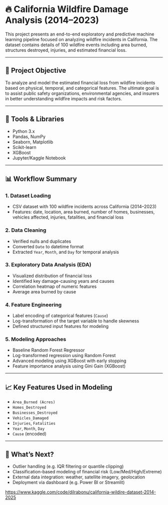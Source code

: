 
# 🔥 California Wildfire Damage Analysis (2014–2023)

This project presents an end-to-end exploratory and predictive machine learning pipeline focused on analyzing wildfire incidents in California. The dataset contains details of 100 wildfire events including area burned, structures destroyed, injuries, and estimated financial loss.

---

## 📌 Project Objective

To analyze and model the estimated financial loss from wildfire incidents based on physical, temporal, and categorical features. The ultimate goal is to assist public safety organizations, environmental agencies, and insurers in better understanding wildfire impacts and risk factors.

---

## 🧰 Tools & Libraries

- Python 3.x
- Pandas, NumPy
- Seaborn, Matplotlib
- Scikit-learn
- XGBoost
- Jupyter/Kaggle Notebook

---

## 📊 Workflow Summary

### 1. **Dataset Loading**
- CSV dataset with 100 wildfire incidents across California (2014–2023)
- Features: date, location, area burned, number of homes, businesses, vehicles affected, injuries, fatalities, and financial loss

### 2. **Data Cleaning**
- Verified nulls and duplicates
- Converted `Date` to datetime format
- Extracted `Year`, `Month`, and `Day` for temporal analysis

### 3. **Exploratory Data Analysis (EDA)**
- Visualized distribution of financial loss
- Identified key damage-causing years and causes
- Correlation heatmap of numeric features
- Average area burned by cause

### 4. **Feature Engineering**
- Label encoding of categorical features (`Cause`)
- Log-transformation of the target variable to handle skewness
- Defined structured input features for modeling

### 5. **Modeling Approaches**
- Baseline Random Forest Regressor
- Log-transformed regression using Random Forest
- Advanced modeling using XGBoost with early stopping
- Feature importance analysis using Gini Gain (XGBoost)

---

## 📈 Key Features Used in Modeling

- `Area_Burned (Acres)`
- `Homes_Destroyed`
- `Businesses_Destroyed`
- `Vehicles_Damaged`
- `Injuries`, `Fatalities`
- `Year`, `Month`, `Day`
- `Cause` (encoded)

---

## 🧠 What’s Next?

- Outlier handling (e.g. IQR filtering or quantile clipping)
- Classification-based modeling of financial risk (Low/Med/High/Extreme)
- External data integration: weather, satellite imagery, geolocation
- Deployment via dashboard (e.g. Power BI or Streamlit)




https://www.kaggle.com/code/dilrabonu/california-wildire-dataset-2014-2025

